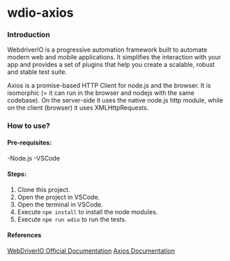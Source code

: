 # wdio-axios

### Introduction

WebdriverIO is a progressive automation framework built to automate modern web and mobile applications. It simplifies the interaction with your app and provides a set of plugins that help you create a scalable, robust and stable test suite.

Axios is a promise-based HTTP Client for node.js and the browser. It is isomorphic (= it can run in the browser and nodejs with the same codebase). On the server-side it uses the native node.js http module, while on the client (browser) it uses XMLHttpRequests.

### How to use?
#### Pre-requisites:

-Node.js
-VSCode

#### Steps:

1. Clone this project.
2. Open the project in VSCode.
3. Open the terminal in VSCode.
4. Execute `npm install` to install the node modules.
5. Execute `npm run wdio` to run the tests.

#### References
[WebDriverIO Official Documentation](https://webdriver.io/)
[Axios Documentation](https://axios-http.com/ru/docs/intro)

